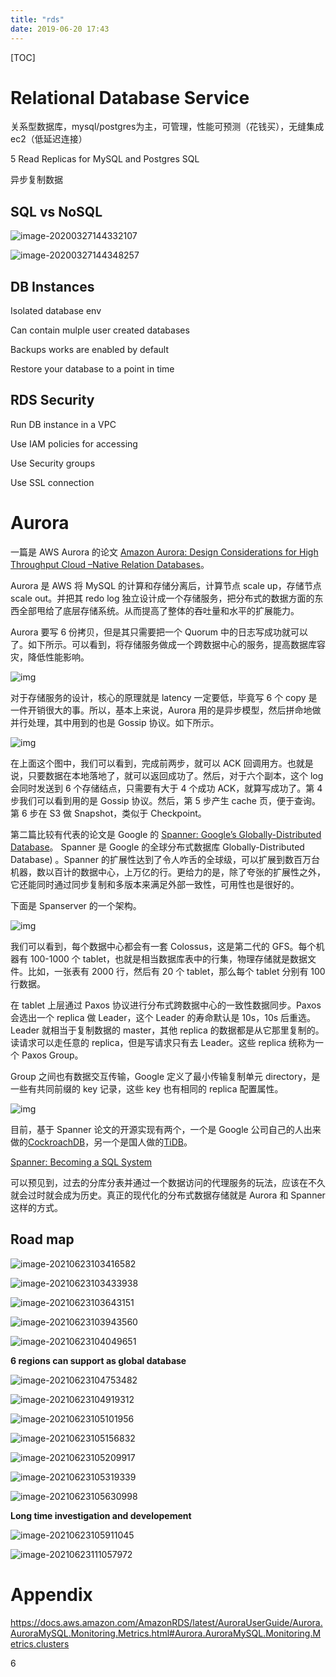 ```yaml
---
title: "rds"
date: 2019-06-20 17:43
---
```

[TOC]





# Relational Database Service

关系型数据库，mysql/postgres为主，可管理，性能可预测（花钱买），无缝集成ec2（低延迟连接）

5 Read Replicas for MySQL and Postgres SQL

异步复制数据



## SQL vs NoSQL

![image-20200327144332107](rds.assets/image-20200327144332107.png)



![image-20200327144348257](rds.assets/image-20200327144348257.png)





## DB Instances

Isolated database env

Can contain mulple user created databases

Backups works are enabled by default

Restore your database to a point in time





## RDS Security

Run DB instance in a VPC

Use IAM policies for accessing 

Use Security groups

Use SSL connection





# Aurora

一篇是 AWS Aurora 的论文 [Amazon Aurora: Design Considerations for High Throughput Cloud –Native Relation Databases](http://www.allthingsdistributed.com/files/p1041-verbitski.pdf)。

Aurora 是 AWS 将 MySQL 的计算和存储分离后，计算节点 scale up，存储节点 scale out。并把其 redo log 独立设计成一个存储服务，把分布式的数据方面的东西全部甩给了底层存储系统。从而提高了整体的吞吐量和水平的扩展能力。

Aurora 要写 6 份拷贝，但是其只需要把一个 Quorum 中的日志写成功就可以了。如下所示。可以看到，将存储服务做成一个跨数据中心的服务，提高数据库容灾，降低性能影响。

![img](rds.assets/70eac246964e3ef8ad5100944bf5bdeb.png)

对于存储服务的设计，核心的原理就是 latency 一定要低，毕竟写 6 个 copy 是一件开销很大的事。所以，基本上来说，Aurora 用的是异步模型，然后拼命地做并行处理，其中用到的也是 Gossip 协议。如下所示。

![img](rds.assets/7f89ba6764ede9fc4df223e541179381.png)

在上面这个图中，我们可以看到，完成前两步，就可以 ACK 回调用方。也就是说，只要数据在本地落地了，就可以返回成功了。然后，对于六个副本，这个 log 会同时发送到 6 个存储结点，只需要有大于 4 个成功 ACK，就算写成功了。第 4 步我们可以看到用的是 Gossip 协议。然后，第 5 步产生 cache 页，便于查询。第 6 步在 S3 做 Snapshot，类似于 Checkpoint。

第二篇比较有代表的论文是 Google 的 [Spanner: Google’s Globally-Distributed Database](http://static.googleusercontent.com/media/research.google.com/zh-CN//archive/spanner-osdi2012.pdf)。
Spanner 是 Google 的全球分布式数据库 Globally-Distributed Database) 。Spanner 的扩展性达到了令人咋舌的全球级，可以扩展到数百万台机器，数以百计的数据中心，上万亿的行。更给力的是，除了夸张的扩展性之外，它还能同时通过同步复制和多版本来满足外部一致性，可用性也是很好的。

下面是 Spanserver 的一个架构。

![img](rds.assets/116a697f8753877308661a69a9af0a8e.png)

我们可以看到，每个数据中心都会有一套 Colossus，这是第二代的 GFS。每个机器有 100-1000 个 tablet，也就是相当数据库表中的行集，物理存储就是数据文件。比如，一张表有 2000 行，然后有 20 个 tablet，那么每个 tablet 分别有 100 行数据。

在 tablet 上层通过 Paxos 协议进行分布式跨数据中心的一致性数据同步。Paxos 会选出一个 replica 做 Leader，这个 Leader 的寿命默认是 10s，10s 后重选。Leader 就相当于复制数据的 master，其他 replica 的数据都是从它那里复制的。读请求可以走任意的 replica，但是写请求只有去 Leader。这些 replica 统称为一个 Paxos Group。

Group 之间也有数据交互传输，Google 定义了最小传输复制单元 directory，是一些有共同前缀的 key 记录，这些 key 也有相同的 replica 配置属性。

![img](rds.assets/e85a1bf5efac06601fd6c5e9b75aa068.png)

目前，基于 Spanner 论文的开源实现有两个，一个是 Google 公司自己的人出来做的[CockroachDB](https://github.com/cockroachdb/cockroach)，另一个是国人做的[TiDB](https://github.com/pingcap/tidb)。



[Spanner: Becoming a SQL System](https://static.googleusercontent.com/media/research.google.com/zh-CN//pubs/archive/46103.pdf)



可以预见到，过去的分库分表并通过一个数据访问的代理服务的玩法，应该在不久就会过时就会成为历史。真正的现代化的分布式数据存储就是 Aurora 和 Spanner 这样的方式。







## Road map

![image-20210623103416582](/Users/rxu/coding/github/repo_xuxuehua.com/content/Aws/rds.assets/image-20210623103416582.png)

![image-20210623103433938](/Users/rxu/coding/github/repo_xuxuehua.com/content/Aws/rds.assets/image-20210623103433938.png)



![image-20210623103643151](/Users/rxu/coding/github/repo_xuxuehua.com/content/Aws/rds.assets/image-20210623103643151.png)

![image-20210623103943560](/Users/rxu/coding/github/repo_xuxuehua.com/content/Aws/rds.assets/image-20210623103943560.png)



![image-20210623104049651](/Users/rxu/coding/github/repo_xuxuehua.com/content/Aws/rds.assets/image-20210623104049651.png)



**6 regions can support as global database**

![image-20210623104753482](/Users/rxu/coding/github/repo_xuxuehua.com/content/Aws/rds.assets/image-20210623104753482.png)





![image-20210623104919312](/Users/rxu/coding/github/repo_xuxuehua.com/content/Aws/rds.assets/image-20210623104919312.png)



![image-20210623105101956](/Users/rxu/coding/github/repo_xuxuehua.com/content/Aws/rds.assets/image-20210623105101956.png)



![image-20210623105156832](/Users/rxu/coding/github/repo_xuxuehua.com/content/Aws/rds.assets/image-20210623105156832.png)



![image-20210623105209917](/Users/rxu/coding/github/repo_xuxuehua.com/content/Aws/rds.assets/image-20210623105209917.png)

![image-20210623105319339](/Users/rxu/coding/github/repo_xuxuehua.com/content/Aws/rds.assets/image-20210623105319339.png)



![image-20210623105630998](/Users/rxu/coding/github/repo_xuxuehua.com/content/Aws/rds.assets/image-20210623105630998.png)



**Long time investigation and developement**

![image-20210623105911045](/Users/rxu/coding/github/repo_xuxuehua.com/content/Aws/rds.assets/image-20210623105911045.png)



![image-20210623111057972](/Users/rxu/coding/github/repo_xuxuehua.com/content/Aws/rds.assets/image-20210623111057972.png)













































# Appendix

https://docs.aws.amazon.com/AmazonRDS/latest/AuroraUserGuide/Aurora.AuroraMySQL.Monitoring.Metrics.html#Aurora.AuroraMySQL.Monitoring.Metrics.clusters



6
